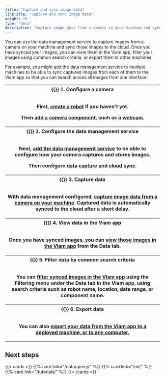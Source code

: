 ```yaml
---
title: "Capture and sync image data"
linkTitle: "Capture and sync image data"
weight: 20
type: "docs"
description: "Capture image data from a camera on your machine and sync that data to the cloud."
---
```


You can use the data management service to capture images from a camera on your machine and sync those images to the cloud.
Once you have synced your images, you can view them in the Viam app, filter your images using common search criteria, or export them to other machines.

For example, you might add the data management service to multiple machines to be able to sync captured images from each of them to the Viam app so that you can search across all images from one interface.

<table>
  <tr>
    <th>{{<imgproc src="/icons/components/camera.svg" class="fill alignleft" style="max-width: 150px" declaredimensions=true alt="configure a camera component">}}
      <b>1. Configure a camera</b><br><br>
      <p>First, <a href="/fleet/machines/#add-a-new-robot">create a robot</a> if you haven't yet.</p>
      <p>Then <a href="/configure/components/camera/">add a camera component</a>, such as a <a href="/configure/components/camera/webcam/">webcam</a>.</p>
    </th>
  </tr>
  <tr>
    <th>{{<imgproc src="/services/icons/data-capture.svg" class="fill alignleft" style="max-width: 150px" declaredimensions=true alt="Collect data">}}
      <b>2. Configure the data management service</b><br><br>
      <p>Next, <a href="/data/">add the data management service</a> to be able to configure how your camera captures and stores images.</p>
      <p>Then configure <a href="/data/capture/">data capture</a> and <a href="/data/cloud-sync/">cloud sync</a>.</p>
    </th>
  </tr>
  <tr>
    <th>{{<imgproc src="/icons/components/camera.svg" class="fill alignleft" style="max-width: 150px" declaredimensions=true alt="Collect data">}}
      <b>3. Capture data</b><br><br>
      <p>With data management configured, <a href="/data/capture/#configure-data-capture-for-individual-components">capture image data from a camera on your machine</a>. Captured data is automatically synced to the cloud after a short delay.</p>
    </th>
  </tr>
  <tr>
    <th>{{<imgproc src="/ml/collect.svg" class="fill alignleft" style="max-width: 150px"  declaredimensions=true alt="Train models">}}
      <b>4. View data in the Viam app</b><br><br>
      <p>Once you have synced images, you can <a href="/data/view/">view those images in the Viam app</a> from the <b>Data</b> tab.</p>
    </th>
  </tr>
  <tr>
    <th>{{<imgproc src="/ml/configure.svg" class="fill alignleft" style="max-width: 150px"  declaredimensions=true alt="Train models">}}
      <b>5. Filter data by common search criteria</b><br><br>
      <p>You can <a href="/data/view/#filter-data">filter synced images in the Viam app</a> using the <b>Filtering</b> menu under the <b>Data</b> tab in the Viam app, using search criteria such as robot name, location, date range, or component name.</p>
    </th>
  </tr>
  <tr>
    <th>{{<imgproc src="/services/icons/data-capture.svg" class="fill alignleft" style="max-width: 150px"  declaredimensions=true alt="Train models">}}
      <b>6. Export data</b><br><br>
      <p>You can also <a href ="/data/export/">export your data from the Viam app to a deployed machine, or to any computer.</p>
    </th>
  </tr>
</table>

## Next steps

{{< cards >}}
{{% card link="/data/query/" %}}
{{% card link="/ml/" %}}
{{% card link="/tutorials/" %}}
{{< /cards >}}
